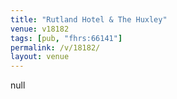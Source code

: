 ```yaml
---
title: "Rutland Hotel & The Huxley"
venue: v18182
tags: [pub, "fhrs:66141"]
permalink: /v/18182/
layout: venue
---
```

null